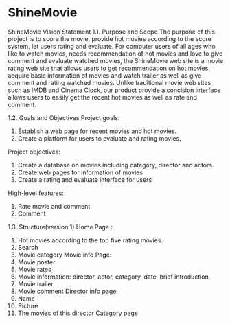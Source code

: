 # ShineMovie
ShineMovie Vision Statement
1.1.     Purpose and Scope
The purpose of this project is to score the movie, provide hot movies according to the score system, let users rating and evaluate.
For computer users of all ages who like to watch movies, needs recommendation of hot movies and love to give comment and evaluate watched movies, the ShineMovie web site is a movie rating web site that allows users to get recommendation on hot movies, acquire basic information of movies and watch trailer as well as give comment and rating watched movies. Unlike traditional movie web sites such as IMDB and Cinema Clock, our product provide a concision interface allows users to easily get the recent hot movies as well as rate and comment.

1.2.     Goals and Objectives
Project goals: 
1.	Establish a web page for recent movies and hot movies.
2.	Create a platform for users to evaluate and rating movies.

Project objectives:
1.	Create a database on movies including category, director and actors.
2.	Create web pages for information of movies
3.	Create a rating and evaluate interface for users

High-level features:
1.	Rate movie and comment
2.	Comment


1.3.     Structure(version 1)
Home Page : 
1.	Hot movies according to the top five rating movies.
2.	Search
3.	Movie category
Movie info Page:
1.	Movie poster
2.	Movie rates
3.	Movie information: director, actor, category, date, brief introduction,
4.	Movie trailer
5.	Movie comment
Director info page
1.	Name
2.	Picture
3.	The movies of this director
Category page

